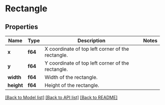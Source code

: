 # Rectangle

## Properties

Name | Type | Description | Notes
------------ | ------------- | ------------- | -------------
**x** | **f64** | X coordinate of top left corner of the rectangle. | 
**y** | **f64** | Y coordinate of top left corner of the rectangle. | 
**width** | **f64** | Width of the rectangle. | 
**height** | **f64** | Height of the rectangle. | 

[[Back to Model list]](../README.md#documentation-for-models) [[Back to API list]](../README.md#documentation-for-api-endpoints) [[Back to README]](../README.md)


